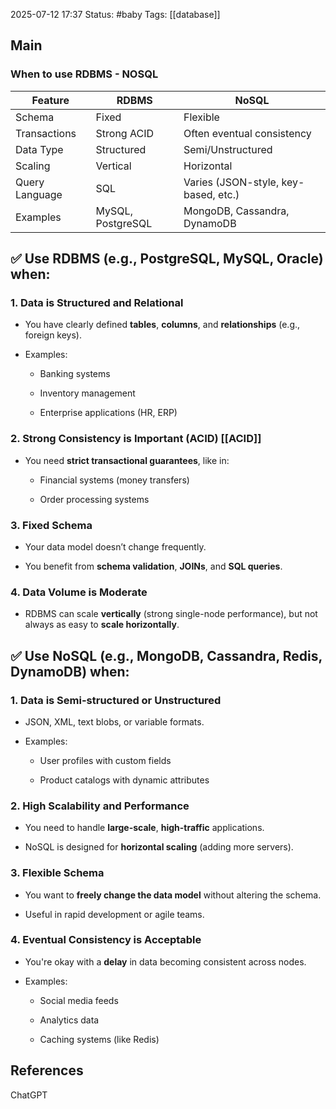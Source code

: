 2025-07-12 17:37
Status: #baby
Tags: [[database]]
## Main
### When to use RDBMS - NOSQL
| Feature        | RDBMS             | NoSQL                                |
| -------------- | ----------------- | ------------------------------------ |
| Schema         | Fixed             | Flexible                             |
| Transactions   | Strong ACID       | Often eventual consistency           |
| Data Type      | Structured        | Semi/Unstructured                    |
| Scaling        | Vertical          | Horizontal                           |
| Query Language | SQL               | Varies (JSON-style, key-based, etc.) |
| Examples       | MySQL, PostgreSQL | MongoDB, Cassandra, DynamoDB         |

## ✅ Use **RDBMS** (e.g., PostgreSQL, MySQL, Oracle) when:

### 1. **Data is Structured and Relational**

- You have clearly defined **tables**, **columns**, and **relationships** (e.g., foreign keys).
    
- Examples:
    
    - Banking systems
        
    - Inventory management
        
    - Enterprise applications (HR, ERP)
        

### 2. **Strong Consistency is Important (ACID)** [[ACID]]

- You need **strict transactional guarantees**, like in:
    
    - Financial systems (money transfers)
        
    - Order processing systems
        

### 3. **Fixed Schema**

- Your data model doesn’t change frequently.
    
- You benefit from **schema validation**, **JOINs**, and **SQL queries**.
    

### 4. **Data Volume is Moderate**

- RDBMS can scale **vertically** (strong single-node performance), but not always as easy to **scale horizontally**.

## ✅ Use **NoSQL** (e.g., MongoDB, Cassandra, Redis, DynamoDB) when:

### 1. **Data is Semi-structured or Unstructured**

- JSON, XML, text blobs, or variable formats.
    
- Examples:
    
    - User profiles with custom fields
        
    - Product catalogs with dynamic attributes
        

### 2. **High Scalability and Performance**

- You need to handle **large-scale**, **high-traffic** applications.
    
- NoSQL is designed for **horizontal scaling** (adding more servers).
    

### 3. **Flexible Schema**

- You want to **freely change the data model** without altering the schema.
    
- Useful in rapid development or agile teams.
    

### 4. **Eventual Consistency is Acceptable**

- You're okay with a **delay** in data becoming consistent across nodes.
    
- Examples:
    
    - Social media feeds
        
    - Analytics data
        
    - Caching systems (like Redis)


## References
ChatGPT